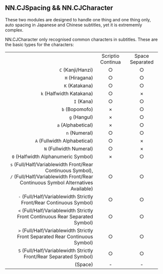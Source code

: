 
## NN.CJSpacing && NN.CJCharacter

These two modules are designed to handle one thing and one thing only, auto spacing in Japanese and Chinese subtitles, yet it is extrememly complex.  

NN.CJCharacter only recognised common characters in subtitles. These are the basic types for the characters:   

<table>
  <tr>
    <td></td>
    <td align="center">Scriptio Continua</td>
    <td align="center">Space Separated</td>
  </tr>
  <tr>
    <td align="right"><code>C</code> (Kanji/Hanzi)</td>
    <td align="center">○</td>
    <td align="center">○</td>
  </tr>
  <tr>
    <td align="right"><code>H</code> (Hiragana)</td>
    <td align="center">○</td>
    <td align="center">○</td>
  </tr>
  <tr>
    <td align="right"><code>K</code> (Katakana)</td>
    <td align="center">○</td>
    <td align="center">○</td>
  </tr>
  <tr>
    <td align="right"><code>k</code> (Halfwidth Katakana)</td>
    <td align="center">○</td>
    <td align="center">×</td>
  </tr>
  <tr>
    <td align="right"><code>I</code> (Kana)</td>
    <td align="center">○</td>
    <td align="center">○</td>
  </tr>
  <tr>
    <td align="right"><code>b</code> (Bopomofo)</td>
    <td align="center">×</td>
    <td align="center">○</td>
  </tr>
  <tr>
    <td align="right"><code>g</code> (Hangul)</td>
    <td align="center">×</td>
    <td align="center">○</td>
  </tr>
  <tr>
    <td align="right"><code>a</code> (Alphabetical)</td>
    <td align="center">×</td>
    <td align="center">○</td>
  </tr>
  <tr>
    <td align="right"><code>n</code> (Numeral)</td>
    <td align="center">○</td>
    <td align="center">○</td>
  </tr>
  <tr>
    <td align="right"><code>A</code> (Fullwidth Alphabetical)</td>
    <td align="center">○</td>
    <td align="center">×</td>
  </tr>
  <tr>
    <td align="right"><code>N</code> (Fullwidth Numeral)</td>
    <td align="center">○</td>
    <td align="center">×</td>
  </tr>
  <tr>
    <td align="right"><code>0</code> (Halfwidth Alphanumeric Symbol)</td>
    <td align="center">×</td>
    <td align="center">○</td>
  </tr>
  <tr>
    <td align="right"><code>s</code> (Full/Half/Variablewidth Front/Rear Continuous Symbol),<br /><code>/</code> (Full/Half/Variablewidth Front/Rear Continuous Symbol Alternatives Available)</td>
    <td align="center">○</td>
    <td align="center">○</td>
  </tr>
  <tr>
    <td align="right"><code>-</code> (Full/Half/Variablewidth Strictly Front/Rear Continuous Symbol)</td>
    <td align="center">○</td>
    <td align="center">○</td>
  </tr>
  <tr>
    <td align="right"><code><</code> (Full/Half/Variablewidth Strictly Front Continuous Rear Separated Symbol)</td>
    <td align="center">○</td>
    <td align="center">○</td>
  </tr>
  <tr>
    <td align="right"><code>></code> (Full/Half/Variablewidth Strictly Front Separated Rear Continuous Symbol)</td>
    <td align="center">○</td>
    <td align="center">○</td>
  </tr>
  <tr>
    <td align="right"><code>S</code> (Full/Half/Variablewidth Strictly Front/Rear Separated Symbol)</td>
    <td align="center">○</td>
    <td align="center">○</td>
  </tr>
  <tr>
    <td align="right"><code> </code> (Space)</td>
    <td align="center">-</td>
    <td align="center">-</td>
  </tr>
</table>
